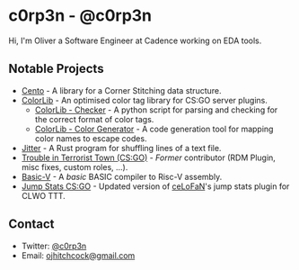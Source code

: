 # c0rp3n - @c0rp3n

Hi, I'm Oliver a Software Engineer at Cadence working on EDA tools.

## Notable Projects
- [Cento](https://github.com/c0rp3n/cento) - A library for a Corner Stitching data structure.
- [ColorLib](https://github.com/c0rp3n/colorlib-sm) - An optimised color tag library for CS:GO server plugins.
  - [ColorLib - Checker](https://github.com/c0rp3n/colorlib-check) - A python script for parsing and checking for the correct format of color tags.
  - [ColorLib - Color Generator](https://github.com/c0rp3n/colorlib-gen) - A code generation tool for mapping color names to escape codes.
- [Jitter](https://github.com/c0rp3n/jitr) - A Rust program for shuffling lines of a text file.
- [Trouble in Terrorist Town (CS:GO)](https://github.com/c0rp3n/TroubleinTerroristTown) - *Former* contributor (RDM Plugin, misc fixes, custom roles, ...).
- [Basic-V](https://github.com/c0rp3n/basic-v) - A *basic* BASIC compiler to Risc-V assembly.
- [Jump Stats CS:GO](https://github.com/c0rp3n/jump-stats-csgo) - Updated version of [ceLoFaN](https://github.com/ceLoFaN/jump-stats-csgo)'s jump stats plugin for CLWO TTT.

## Contact
- Twitter: [@c0rp3n](https://twitter.com/c0rp3n)
- Email: ojhitchcock@gmail.com

